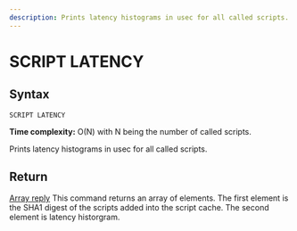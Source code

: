 ```yaml
---
description: Prints latency histograms in usec for all called scripts.
---
```


# SCRIPT LATENCY

## Syntax

    SCRIPT LATENCY

**Time complexity:** O(N) with N being the number of called scripts.

Prints latency histograms in usec for all called scripts.

## Return

[Array reply](https://redis.io/docs/reference/protocol-spec#resp-arrays) This command returns an array of elements. The first element is the SHA1 digest of the scripts added into the script cache. The second element is latency historgram.
